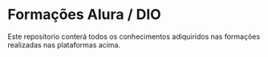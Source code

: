# Formações Alura / DIO
Este repositorio conterá todos os conhecimentos adiquiridos nas formações realizadas nas plataformas acima.
